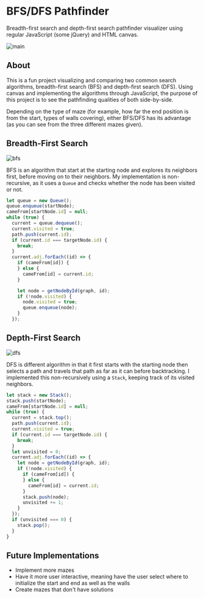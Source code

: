 # BFS/DFS Pathfinder

Breadth-first search and depth-first search pathfinder visualizer using
regular JavaScript (some jQuery) and HTML canvas.

![main](http://res.cloudinary.com/dqr2mejhc/image/upload/v1501360781/bfsdfsmain_gim5v2.gif)

## About

This is a fun project visualizing and comparing two common search algorithms, breadth-first search (BFS) and depth-first search (DFS). Using canvas and implementing the algorithms through JavaScript, the purpose of this project is to see the pathfinding qualities of both side-by-side.

Depending on the type of maze (for example, how far the end position is from the start, types of walls covering), either BFS/DFS has its advantage (as you can see from the three different mazes given).

## Breadth-First Search

![bfs](http://res.cloudinary.com/dqr2mejhc/image/upload/v1501360746/bfs_sswmez.gif)

BFS is an algorithm that start at the starting node and explores its neighbors first, before moving on to their neighbors. My implementation is non-recursive, as it uses a `Queue` and checks whether the node has been visited or not.

```javascript
let queue = new Queue();
queue.enqueue(startNode);
cameFrom[startNode.id] = null;
while (true) {
  current = queue.dequeue();
  current.visited = true;
  path.push(current.id);
  if (current.id === targetNode.id) {
    break;
  }
  current.adj.forEach((id) => {
    if (cameFrom[id]) {
    } else {
      cameFrom[id] = current.id;
    }

    let node = getNodeById(graph, id);
    if (!node.visited) {
      node.visited = true;
      queue.enqueue(node);
    }
  });
```  

## Depth-First Search

![dfs](http://res.cloudinary.com/dqr2mejhc/image/upload/v1501360734/dfs_v0pi5p.gif)

DFS is different algorithm in that it first starts with the starting node then selects a path and travels that path as far as it can before backtracking. I implemented this non-recursively using a `Stack`, keeping track of its visited neighbors.

```javascript
let stack = new Stack();
stack.push(startNode);
cameFrom[startNode.id] = null;
while (true) {
  current = stack.top();
  path.push(current.id);
  current.visited = true;
  if (current.id === targetNode.id) {
    break;
  }
  let unvisited = 0;
  current.adj.forEach((id) => {
    let node = getNodeById(graph, id);
    if (!node.visited) {
      if (cameFrom[id]) {
      } else {
        cameFrom[id] = current.id;
      }
      stack.push(node);
      unvisited += 1;
    }
  });
  if (unvisited === 0) {
    stack.pop();
  }
}
```

## Future Implementations

+ Implement more mazes
+ Have it more user interactive, meaning have the user select where to initialize the start and end as well as the walls
+ Create mazes that don't have solutions

